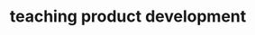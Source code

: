 ---
title: teaching product development
description: a lesson that teaches students how to properly plan a product release given user research
---